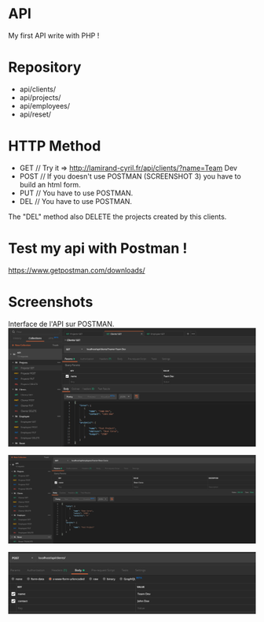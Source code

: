 # API

My first API write with PHP !

# Repository 

- api/clients/   
- api/projects/
- api/employees/
- api/reset/

# HTTP Method

- GET  // Try it => http://lamirand-cyril.fr/api/clients/?name=Team Dev
- POST // If you doesn't use POSTMAN (SCREENSHOT 3) you have to build an html form.
- PUT  // You have to use POSTMAN.
- DEL  // You have to use POSTMAN.

The "DEL" method also DELETE the projects created by this clients.

# Test my api with Postman !

https://www.getpostman.com/downloads/

# Screenshots

Interface de l'API sur POSTMAN.
![alt text](https://raw.githubusercontent.com/Alevhovic/api/master/Screenshot_1.PNG)

![alt text](https://raw.githubusercontent.com/Alevhovic/api/master/Screenshot_2.PNG)

![alt text](https://raw.githubusercontent.com/Alevhovic/api/master/Screenshot_3.PNG)
